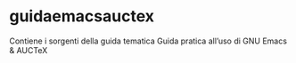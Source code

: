 guidaemacsauctex
================

Contiene i sorgenti della guida tematica Guida pratica all’uso di GNU Emacs &amp; AUCTeX
